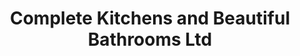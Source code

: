 ---
title: "Complete Kitchens and Beautiful Bathrooms Ltd"
url: /cwmbran/complete-kitchens-and-beautiful-bathrooms-ltd/
shop: kitchen
---